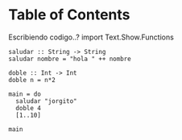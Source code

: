 
# Table of Contents



Escribiendo codigo..?
    import Text.Show.Functions
    
    saludar :: String -> String
    saludar nombre = "hola " ++ nombre
    
    doble :: Int -> Int
    doble n = n*2
    
    main = do
      saludar "jorgito"
      doble 4
      [1..10]
    
    main

